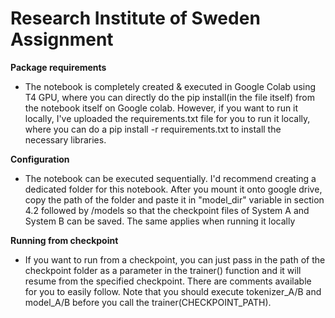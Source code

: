 # Research Institute of Sweden Assignment

**Package requirements**
- The notebook is completely created & executed in Google Colab using T4 GPU, where you can directly do the pip install(in the file itself) from the notebook itself on Google colab. However, if you want to run it locally, I've uploaded the requirements.txt file for you to run it locally, where you can do a pip install -r requirements.txt to install the necessary libraries.

**Configuration**
- The notebook can be executed sequentially. I'd recommend creating a dedicated folder for this notebook. After you mount it onto google drive, copy the path of the folder and paste it in "model_dir" variable in section 4.2 followed by /models so that the checkpoint files of System A and System B can be saved. The same applies when running it locally

**Running from checkpoint**
- If you want to run from a checkpoint, you can just pass in the path of the checkpoint folder as a parameter in the trainer() function and it will resume from the specified checkpoint. There are comments available for you to easily follow. Note that you should execute tokenizer_A/B and model_A/B before you call the trainer(CHECKPOINT_PATH).  
